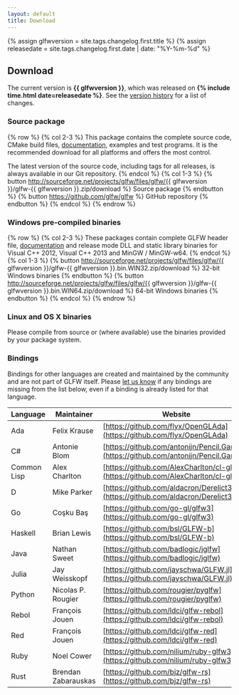 ```yaml
---
layout: default
title: Download
---
```


{% assign glfwversion = site.tags.changelog.first.title %}
{% assign releasedate = site.tags.changelog.first.date | date: "%Y-%m-%d" %}

## Download

The current version is **{{ glfwversion }}**, which was released on
<strong>{% include time.html date=releasedate %}</strong>.
See the [version history](changelog.html) for a list of changes.

### Source package

{% row %}
{% col 2-3 %}
This package contains the complete source code, CMake build files,
[documentation](documentation.html), examples and test programs. It
is the recommended download for all platforms and offers the most control.

The latest version of the source code, including tags for all releases,
is always available in our Git repository.
{% endcol %}
{% col 1-3 %}
{% button http://sourceforge.net/projects/glfw/files/glfw/{{ glfwversion }}/glfw-{{ glfwversion }}.zip/download %}
Source package
{% endbutton %}
{% button https://github.com/glfw/glfw %}
GitHub repository
{% endbutton %}
{% endcol %}
{% endrow %}

### Windows pre-compiled binaries

{% row %}
{% col 2-3 %}
These packages contain complete GLFW header file,
[documentation](documentation.html) and release mode DLL and static
library binaries for Visual C++ 2012, Visual C++ 2013 and MinGW / MinGW-w64.
{% endcol %}
{% col 1-3 %}
{% button http://sourceforge.net/projects/glfw/files/glfw/{{ glfwversion }}/glfw-{{ glfwversion }}.bin.WIN32.zip/download %}
32-bit Windows binaries
{% endbutton %}
{% button http://sourceforge.net/projects/glfw/files/glfw/{{ glfwversion }}/glfw-{{ glfwversion }}.bin.WIN64.zip/download %}
64-bit Windows binaries
{% endbutton %}
{% endcol %}
{% endrow %}

### Linux and OS X binaries

Please compile from source or (where available) use the binaries provided by your package system.

### Bindings

Bindings for other languages are created and maintained by the community and are
not part of GLFW itself.  Please [let us know](community.html) if any bindings are
missing from the list below, even if a binding is already listed for that language.

| Language    | Maintainer          | Website |
| ----------- | ------------------- | ------- |
| Ada         | Felix Krause        | [https://github.com/flyx/OpenGLAda](https://github.com/flyx/OpenGLAda) |
| C#          | Antonie Blom        | [https://github.com/antonijn/Pencil.Gaming](https://github.com/antonijn/Pencil.Gaming) |
| Common Lisp | Alex Charlton       | [https://github.com/AlexCharlton/cl-glfw3](https://github.com/AlexCharlton/cl-glfw3) |
| D           | Mike Parker         | [https://github.com/aldacron/Derelict3](https://github.com/aldacron/Derelict3) |
| Go          | Coşku Baş           | [https://github.com/go-gl/glfw3](https://github.com/go-gl/glfw3) |
| Haskell     | Brian Lewis         | [https://github.com/bsl/GLFW-b](https://github.com/bsl/GLFW-b) |
| Java        | Nathan Sweet        | [https://github.com/badlogic/jglfw](https://github.com/badlogic/jglfw) |
| Julia       | Jay Weisskopf       | [https://github.com/jayschwa/GLFW.jl](https://github.com/jayschwa/GLFW.jl) |
| Python      | Nicolas P. Rougier  | [https://github.com/rougier/pyglfw](https://github.com/rougier/pyglfw) |
| Rebol       | François Jouen      | [https://github.com/ldci/glfw-rebol](https://github.com/ldci/glfw-rebol) |
| Red         | François Jouen      | [https://github.com/ldci/glfw-red](https://github.com/ldci/glfw-red) |
| Ruby        | Noel Cower          | [https://github.com/nilium/ruby-glfw3](https://github.com/nilium/ruby-glfw3) |
| Rust        | Brendan Zabarauskas | [https://github.com/bjz/glfw-rs](https://github.com/bjz/glfw-rs) |

